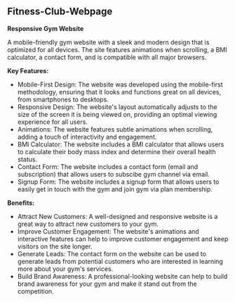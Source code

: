 ## Fitness-Club-Webpage
**Responsive Gym Website**

A mobile-friendly gym website with a sleek and modern design that is optimized for all devices. The site features animations when scrolling, a BMI calculator, a contact form, and is compatible with all major browsers.

**Key Features:**

* Mobile-First Design: The website was developed using the mobile-first methodology, ensuring that it looks and functions great on all devices, from smartphones to desktops.
* Responsive Design: The website's layout automatically adjusts to the size of the screen it is being viewed on, providing an optimal viewing experience for all users.
* Animations: The website features subtle animations when scrolling, adding a touch of interactivity and engagement.
* BMI Calculator: The website includes a BMI calculator that allows users to calculate their body mass index and determine their overall health status.
* Contact Form: The website includes a contact form (email and subscription) that allows users to subscibe gym channel via email.
* Signup Form: The website includes a signup form that allows users to easily get in touch with the gym and join gym via plan membership.

**Benefits:**

* Attract New Customers: A well-designed and responsive website is a great way to attract new customers to your gym.
* Improve Customer Engagement: The website's animations and interactive features can help to improve customer engagement and keep visitors on the site longer.
* Generate Leads: The contact form on the website can be used to generate leads from potential customers who are interested in learning more about your gym's services.
* Build Brand Awareness: A professional-looking website can help to build brand awareness for your gym and make it stand out from the competition.
